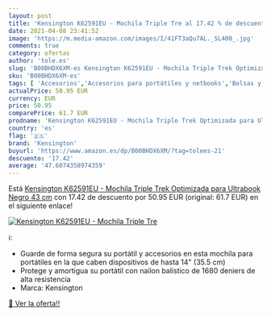 ```yaml
---
layout: post
title: 'Kensington K62591EU - Mochila Triple Tre al 17.42 % de descuento'
date: 2021-04-08 23:41:52
image: 'https://m.media-amazon.com/images/I/41FT3aQu7AL._SL400_.jpg'
comments: true
category: ofertas
author: 'tole.es'
slug: 'B00BHDX6XM-es Kensington K62591EU - Mochila Triple Trek Optimizada para...'
sku: 'B00BHDX6XM-es'
tags: [ 'Accesorios','Accesorios para portátiles y netbooks','Bolsas y fundas para portátiles y netbooks','Informática','Mochilas para portátiles y netbooks','kensington','mochila', ]
actualPrice: 50.95 EUR
currency: EUR
price: 50.95
comparePrice: 61.7 EUR
prodname: 'Kensington K62591EU - Mochila Triple Trek Optimizada para Ultrabook  Negro  43 cm'
country: 'es'
flag: '🇪🇸'
brand: 'Kensington'
buyurl: 'https://www.amazon.es/dp/B00BHDX6XM/?tag=tolees-21'
descuento: '17.42'
average: '47.6074358974359'
---
```


Está [Kensington K62591EU - Mochila Triple Trek Optimizada para Ultrabook  Negro  43 cm](https://www.amazon.es/dp/B00BHDX6XM/?tag=tolees-21) con 17.42 de descuento por 50.95 EUR (original: 61.7 EUR) en el siguiente enlace!

[![Kensington K62591EU - Mochila Triple Tre](https://m.media-amazon.com/images/I/41FT3aQu7AL._SL400_.jpg)](https://www.amazon.es/dp/B00BHDX6XM/?tag=tolees-21)

ℹ️:

- Guarde de forma segura su portátil y accesorios en esta mochila para portátiles en la que caben dispositivos de hasta 14" (35.5 cm)
- Protege y amortigua su portátil con nailon balístico de 1680 deniers de alta resistencia
- Marca: Kensington

[🛒 Ver la oferta!!](https://www.amazon.es/dp/B00BHDX6XM/?tag=tolees-21)
